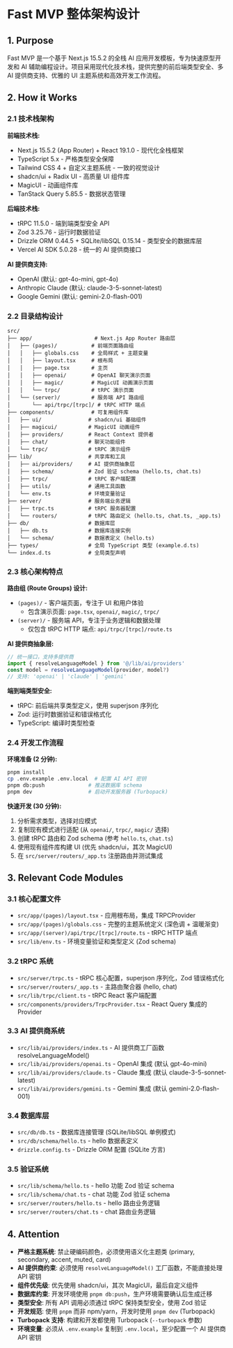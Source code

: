 # Fast MVP 整体架构设计

## 1. Purpose

Fast MVP 是一个基于 Next.js 15.5.2 的全栈 AI 应用开发模板，专为快速原型开发和 AI 辅助编程设计。项目采用现代化技术栈，提供完整的前后端类型安全、多 AI 提供商支持、优雅的 UI 主题系统和高效开发工作流程。

## 2. How it Works

### 2.1 技术栈架构

**前端技术栈:**

- Next.js 15.5.2 (App Router) + React 19.1.0 - 现代化全栈框架
- TypeScript 5.x - 严格类型安全保障
- Tailwind CSS 4 + 自定义主题系统 - 一致的视觉设计
- shadcn/ui + Radix UI - 高质量 UI 组件库
- MagicUI - 动画组件库
- TanStack Query 5.85.5 - 数据状态管理

**后端技术栈:**

- tRPC 11.5.0 - 端到端类型安全 API
- Zod 3.25.76 - 运行时数据验证
- Drizzle ORM 0.44.5 + SQLite/libSQL 0.15.14 - 类型安全的数据库层
- Vercel AI SDK 5.0.28 - 统一的 AI 提供商接口

**AI 提供商支持:**

- OpenAI (默认: gpt-4o-mini, gpt-4o)
- Anthropic Claude (默认: claude-3-5-sonnet-latest)
- Google Gemini (默认: gemini-2.0-flash-001)

### 2.2 目录结构设计

```
src/
├── app/                    # Next.js App Router 路由层
│   ├── (pages)/           # 前端页面路由组
│   │   ├── globals.css    # 全局样式 + 主题变量
│   │   ├── layout.tsx     # 根布局
│   │   ├── page.tsx       # 主页
│   │   ├── openai/        # OpenAI 聊天演示页面
│   │   ├── magic/         # MagicUI 动画演示页面
│   │   └── trpc/          # tRPC 演示页面
│   └── (server)/          # 服务端 API 路由组
│       └── api/trpc/[trpc]/ # tRPC HTTP 端点
├── components/            # 可复用组件库
│   ├── ui/               # shadcn/ui 基础组件
│   ├── magicui/          # MagicUI 动画组件
│   ├── providers/        # React Context 提供者
│   ├── chat/             # 聊天功能组件
│   └── trpc/             # tRPC 演示组件
├── lib/                  # 共享库和工具
│   ├── ai/providers/     # AI 提供商抽象层
│   ├── schema/           # Zod 验证 schema (hello.ts, chat.ts)
│   ├── trpc/             # tRPC 客户端配置
│   ├── utils/            # 通用工具函数
│   └── env.ts            # 环境变量验证
├── server/               # 服务端业务逻辑
│   ├── trpc.ts           # tRPC 服务器配置
│   └── routers/          # tRPC 路由定义 (hello.ts, chat.ts, _app.ts)
├── db/                   # 数据库层
│   ├── db.ts             # 数据库连接实例
│   └── schema/           # 数据表定义 (hello.ts)
├── types/                # 全局 TypeScript 类型 (example.d.ts)
└── index.d.ts            # 全局类型声明
```

### 2.3 核心架构特点

**路由组 (Route Groups) 设计:**

- `(pages)/` - 客户端页面，专注于 UI 和用户体验
  - 包含演示页面: `page.tsx`, `openai/`, `magic/`, `trpc/`
- `(server)/` - 服务端 API，专注于业务逻辑和数据处理
  - 仅包含 tRPC HTTP 端点: `api/trpc/[trpc]/route.ts`

**AI 提供商抽象层:**

```typescript
// 统一接口，支持多提供商
import { resolveLanguageModel } from '@/lib/ai/providers'
const model = resolveLanguageModel(provider, model?)
// 支持: 'openai' | 'claude' | 'gemini'
```

**端到端类型安全:**

- tRPC: 前后端共享类型定义，使用 superjson 序列化
- Zod: 运行时数据验证和错误格式化
- TypeScript: 编译时类型检查

### 2.4 开发工作流程

**环境准备 (2 分钟):**

```bash
pnpm install
cp .env.example .env.local  # 配置 AI API 密钥
pnpm db:push              # 推送数据库 schema
pnpm dev                  # 启动开发服务器 (Turbopack)
```

**快速开发 (30 分钟):**

1. 分析需求类型，选择对应模式
2. 复制现有模式进行适配 (从 `openai/`, `trpc/`, `magic/` 选择)
3. 创建 tRPC 路由和 Zod schema (参考 `hello.ts`, `chat.ts`)
4. 使用现有组件库构建 UI (优先 shadcn/ui，其次 MagicUI)
5. 在 `src/server/routers/_app.ts` 注册路由并测试集成

## 3. Relevant Code Modules

### 3.1 核心配置文件

- `src/app/(pages)/layout.tsx` - 应用根布局，集成 TRPCProvider
- `src/app/(pages)/globals.css` - 完整的主题系统定义 (深色调 + 温暖渐变)
- `src/app/(server)/api/trpc/[trpc]/route.ts` - tRPC HTTP 端点
- `src/lib/env.ts` - 环境变量验证和类型定义 (Zod schema)

### 3.2 tRPC 系统

- `src/server/trpc.ts` - tRPC 核心配置，superjson 序列化，Zod 错误格式化
- `src/server/routers/_app.ts` - 主路由聚合器 (hello, chat)
- `src/lib/trpc/client.ts` - tRPC React 客户端配置
- `src/components/providers/TrpcProvider.tsx` - React Query 集成的 Provider

### 3.3 AI 提供商系统

- `src/lib/ai/providers/index.ts` - AI 提供商工厂函数 resolveLanguageModel()
- `src/lib/ai/providers/openai.ts` - OpenAI 集成 (默认 gpt-4o-mini)
- `src/lib/ai/providers/claude.ts` - Claude 集成 (默认 claude-3-5-sonnet-latest)
- `src/lib/ai/providers/gemini.ts` - Gemini 集成 (默认 gemini-2.0-flash-001)

### 3.4 数据库层

- `src/db/db.ts` - 数据库连接管理 (SQLite/libSQL 单例模式)
- `src/db/schema/hello.ts` - hello 数据表定义
- `drizzle.config.ts` - Drizzle ORM 配置 (SQLite 方言)

### 3.5 验证系统

- `src/lib/schema/hello.ts` - hello 功能 Zod 验证 schema
- `src/lib/schema/chat.ts` - chat 功能 Zod 验证 schema
- `src/server/routers/hello.ts` - hello 路由业务逻辑
- `src/server/routers/chat.ts` - chat 路由业务逻辑

## 4. Attention

- **严格主题系统**: 禁止硬编码颜色，必须使用语义化主题类 (primary, secondary, accent, muted, card)
- **AI 提供商约束**: 必须使用 `resolveLanguageModel()` 工厂函数，不能直接处理 API 密钥
- **组件优先级**: 优先使用 shadcn/ui，其次 MagicUI，最后自定义组件
- **数据库约束**: 开发环境使用 `pnpm db:push`，生产环境需要确认后生成迁移
- **类型安全**: 所有 API 调用必须通过 tRPC 保持类型安全，使用 Zod 验证
- **开发规范**: 使用 `pnpm` 而非 npm/yarn，开发时使用 `pnpm dev` (Turbopack)
- **Turbopack 支持**: 构建和开发都使用 Turbopack (`--turbopack` 参数)
- **环境变量**: 必须从 `.env.example` 复制到 `.env.local`，至少配置一个 AI 提供商 API 密钥
